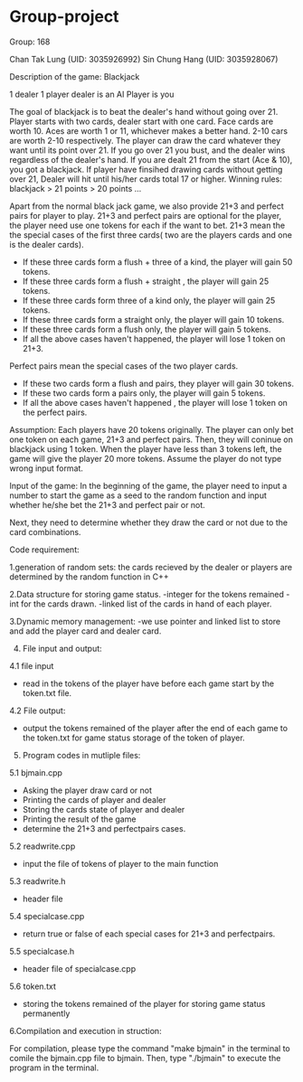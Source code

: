 # Group-project

Group: 168

Chan Tak Lung (UID: 3035926992)
Sin Chung Hang (UID: 3035928067)

Description of the game: Blackjack

1 dealer 1 player
dealer is an AI
Player is you

The goal of blackjack is to beat the dealer's hand without going over 21.
Player starts with two cards, dealer start with one card.
Face cards are worth 10. Aces are worth 1 or 11, whichever makes a better hand. 2-10 cars are worth 2-10 respectively.
The player can draw the card whatever they want until its point over 21.
If you go over 21 you bust, and the dealer wins regardless of the dealer's hand.
If you are dealt 21 from the start (Ace & 10), you got a blackjack.
If player have finsihed drawing cards without getting over 21, Dealer will hit until his/her cards total 17 or higher.
Winning rules: blackjack > 21 points > 20 points ...

Apart from the normal black jack game, we also provide 21+3 and perfect pairs for player to play.
21+3 and perfect pairs are optional for the player, the player need use one tokens for each if the want to bet.
21+3 mean the the special cases of the first three cards( two are the players cards and one is the dealer cards).
- If these three cards form a flush + three of a kind, the player will gain 50 tokens.
- If these three cards form a flush + straight , the player will gain 25 tokens.
- If these three cards form three of a kind only, the player will gain 25 tokens.
- If these three cards form a straight only, the player will gain 10 tokens.
- If these three cards form a flush only, the player will gain 5 tokens.
- If all the above cases haven't happened, the player will lose 1 token on 21+3.

Perfect pairs mean the special cases of the two player cards.
- If these two cards form a flush and pairs, they player will gain 30 tokens.
- If these two cards form a pairs only, the player will gain 5 tokens.
- If all the above cases haven't happened , the player will lose 1 token on the perfect pairs.

Assumption:
Each players have 20 tokens originally. The player can only bet one token on each game, 21+3 and perfect pairs. Then, they will coninue on blackjack using 1 token. When the player have less than 3 tokens left, the game will give the player 20 more tokens. Assume the player do not type wrong input format.

Input of the game:
In the beginning of the game, the player need to input a number to start the game as a seed to the random function and input whether he/she bet the 21+3 and perfect pair or not. 

Next, they need to determine whether they draw the card or not due to the card combinations.


Code requirement:

1.generation of random sets: the cards recieved by the dealer or players are determined by the random function in C++

2.Data structure for storing game status.
-integer for the tokens remained 
-int for the cards drawn. 
-linked list of the cards in hand of each player.
  
3.Dynamic memory management: 
-we use pointer and linked list to store and add the player card and dealer card.
  
4. File input and output:

4.1 file input
- read in the tokens of the player have before each game start by the token.txt file.
 
4.2 File output:
- output the tokens remained of the player after the end of each game to the token.txt for game status storage of the token of player.
    
5. Program codes in mutliple files:

5.1 bjmain.cpp
- Asking the player draw card or not
- Printing the cards of player and dealer
- Storing the cards state of player and dealer
- Printing the result of the game
- determine the 21+3 and perfectpairs cases.

5.2 readwrite.cpp
- input the file of tokens of player to the main function 

5.3 readwrite.h
- header file

5.4 specialcase.cpp
- return true or false of each special cases for 21+3 and perfectpairs.

5.5 specialcase.h
- header file of specialcase.cpp

5.6 token.txt
- storing the tokens remained of the player for storing game status permanently

6.Compilation and execution in struction:

For compilation, please type the command "make bjmain" in the terminal to comile the bjmain.cpp file to bjmain. Then, type "./bjmain" to execute the program in the terminal.
